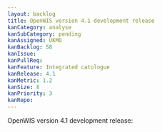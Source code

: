 ```yaml
---
layout: backlog
title: OpenWIS version 4.1 development release
kanCategory: analyse
kanSubCategory: pending
kanAssigned: UKMO
kanBacklog: 58
kanIssue:
kanPullReq:
kanFeature: Integrated catologue
kanRelease: 4.1
kanMetric: 1.2
kanSize: 8
kanPriority: 3
kanRepo:
---
```

OpenWIS version 4.1 development release:
